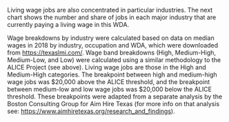 Living wage jobs are also concentrated in particular industries. The next chart shows the number and share of jobs in each major industry that are currently paying a living wage in this WDA.

Wage breakdowns by industry were calculated based on data on median wages in 2018 by industry, occupation and WDA, which were downloaded from https://texaslmi.com/. Wage band breakdowns (High, Medium-High, Medium-Low, and Low) were calculated using a similar methodology to the ALICE Project (see above). Living wage jobs are those in the High and Medium-High categories. The breakpoint between high and medium-high wage jobs was $20,000 above the ALICE threshold, and the breakpoint between medium-low and low wage jobs was $20,000 below the ALICE threshold. These breakpoints were adapted from a separate analysis by the Boston Consulting Group for Aim Hire Texas (for more info on that analysis see: https://www.aimhiretexas.org/research_and_findings). 
